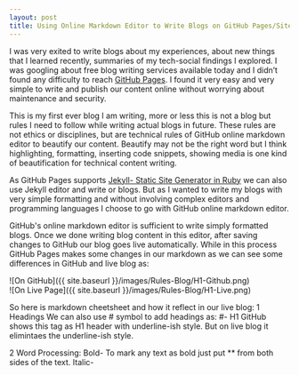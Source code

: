 ```yaml
---
layout: post
title: Using Online Markdown Editor to Write Blogs on GitHub Pages/Sites
---
```


I was very exited to write blogs about my experiences, about new things that I learned recently, summaries of my tech-social findings I explored. I was googling about free blog writing services available today and I didn’t found any difficulty to reach [GitHub Pages](https://pages.github.com). I found it very easy and very simple to write and publish our content online without worrying about maintenance and security.

This is my first ever blog I am writing, more or less this is not a blog but rules I need to follow while writing actual blogs in future. These rules are not ethics or disciplines, but are technical rules of GitHub online markdown editor to beautify our content. Beautify may not be the right word but I think highlighting, formatting, inserting code snippets, showing media is one kind of beautification for technical content writing.

As GitHub Pages supports [Jekyll- Static Site Generator in Ruby](https://help.github.com/articles/using-jekyll-as-a-static-site-generator-with-github-pages/) we can also use Jekyll editor and write or blogs. But as I wanted to write my blogs with very simple formatting and without involving complex editors and programming languages I choose to go with GitHub online markdown editor.

GitHub's online markdown editor is sufficient to write simply formatted blogs. Once we done writing blog content in this editor, after saving changes to GitHub our blog goes live automatically. While in this process GitHub Pages makes some changes in our markdown as we can see some differences in GitHub and live blog as:

![On GitHub]({{ site.baseurl }}/images/Rules-Blog/H1-Github.png)  
![On Live Page]({{ site.baseurl }}/images/Rules-Blog/H1-Live.png)


So here is markdown cheetsheet and how it reflect in our live blog:
1 Headings
We can also use # symbol to add headings as:
#- H1
GitHub shows this tag as H1 header with underline-ish style. But on live blog it elimintaes the underline-ish style.

2 Word Processing:
Bold- To mark any text as bold just put ** from both sides of the text.
Italic-
